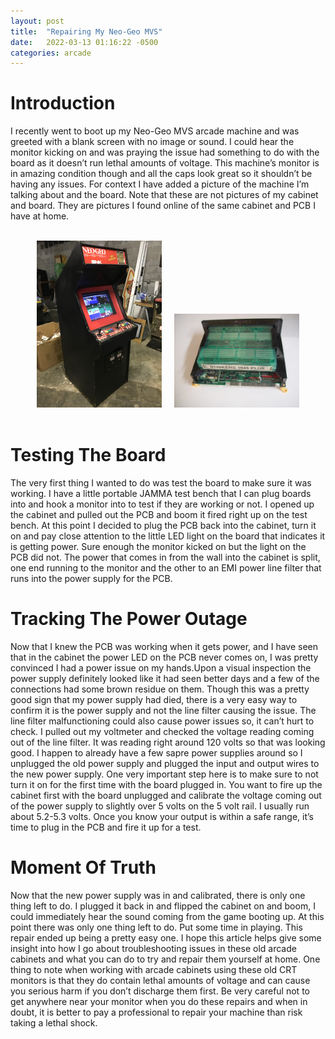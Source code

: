 ```yaml
---
layout: post
title:  "Repairing My Neo-Geo MVS"
date:   2022-03-13 01:16:22 -0500
categories: arcade
---
```

# Introduction
I recently went to boot up my Neo-Geo MVS arcade machine and was greeted with a blank screen with no image or sound. I could hear the monitor kicking on and was praying the issue had something to do with the board as it doesn’t run lethal amounts of voltage. This machine’s monitor is in amazing condition though and all the caps look great so it shouldn’t be having any issues. For context I have added a picture of the machine I’m talking about and the board. Note that these are not pictures of my cabinet and board. They are pictures I found online of the same cabinet and PCB I have at home.

<br />
<center><img src="\assets\03-13-2022-neo-geo-repair\cabinet.webp" width="200" hspace="10" /><img src="\assets\03-13-2022-neo-geo-repair\board.jpg" width="200" hspace="10" /></center>
<br />

# Testing The Board
The very first thing I wanted to do was test the board to make sure it was working. I have a little portable JAMMA test bench that I can plug boards into and hook a monitor into to test if they are working or not. I opened up the cabinet and pulled out the PCB and boom it fired right up on the test bench. At this point I decided to plug the PCB back into the cabinet, turn it on and pay close attention to the little LED light on the board that indicates it is getting power. Sure enough the monitor kicked on but the light on the PCB did not. The power that comes in from the wall into the cabinet is split, one end running to the monitor and the other to an EMI power line filter that runs into the power supply for the PCB.

# Tracking The Power Outage
Now that I knew the PCB was working when it gets power, and I have seen that in the cabinet the power LED on the PCB never comes on, I was pretty convinced I had a power issue on my hands.Upon a visual inspection the power supply definitely looked like it had seen better days and a few of the connections had some brown residue on them. Though this was a pretty good sign that my power supply had died, there is a very easy way to confirm it is the power supply and not the line filter causing the issue. The line filter malfunctioning could also cause power issues so, it can’t hurt to check. I pulled out my voltmeter and checked the voltage reading coming out of the line filter. It was reading right around 120 volts so that was looking good. I happen to already have a few sapre power supplies around so I unplugged the old power supply and plugged the input and output wires to the new power supply. One very important step here is to make sure to not turn it on for the first time with the board plugged in. You want to fire up the cabinet first with the board unplugged and calibrate the voltage coming out of the power supply to slightly over 5 volts on the 5 volt rail. I usually run about 5.2-5.3 volts. Once you know your output is within a safe range, it’s time to plug in the PCB and fire it up for a test.

# Moment Of Truth
Now that the new power supply was in and calibrated, there is only one thing left to do. I plugged it back in and flipped the cabinet on and boom, I could immediately hear the sound coming from the game booting up. At this point there was only one thing left to do. Put some time in playing. This repair ended up being a pretty easy one. I hope this article helps give some insight into how I go about troubleshooting issues in these old arcade cabinets and what you can do to try and repair them yourself at home. One thing to note when working with arcade cabinets using these old CRT monitors is that they do contain lethal amounts of voltage and can cause you serious harm if you don’t discharge them first. Be very careful not to get anywhere near your monitor when you do these repairs and when in doubt, it is better to pay a professional to repair your machine than risk taking a lethal shock.